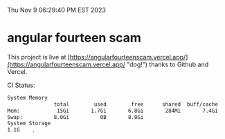 Thu Nov  9 06:29:40 PM EST 2023

# angular fourteen scam


This project is live at [https://angularfourteenscam.vercel.app/](https://angularfourteenscam.vercel.app/ "dog!") thanks to Github and Vercel.

CI Status: 

```bash
System Memory
               total        used        free      shared  buff/cache   available
Mem:            15Gi       1.7Gi       6.8Gi       284Mi       7.4Gi        13Gi
Swap:          8.0Gi          0B       8.0Gi
System Storage
1.1G	.
